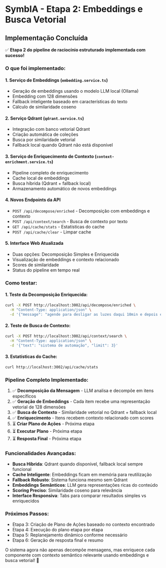 # SymbIA - Etapa 2: Embeddings e Busca Vetorial

## Implementação Concluída

✅ **Etapa 2 do pipeline de raciocínio estruturado implementada com sucesso!**

### O que foi implementado:

#### 1. **Serviço de Embeddings** (`embedding.service.ts`)
- Geração de embeddings usando o modelo LLM local (Ollama)
- Embedding com 128 dimensões 
- Fallback inteligente baseado em características do texto
- Cálculo de similaridade coseno

#### 2. **Serviço Qdrant** (`qdrant.service.ts`)
- Integração com banco vetorial Qdrant
- Criação automática de coleções
- Busca por similaridade vetorial
- Fallback local quando Qdrant não está disponível

#### 3. **Serviço de Enriquecimento de Contexto** (`context-enrichment.service.ts`)
- Pipeline completo de enriquecimento
- Cache local de embeddings
- Busca híbrida (Qdrant + fallback local)
- Armazenamento automático de novos embeddings

#### 4. **Novos Endpoints da API**
- `POST /api/decompose/enriched` - Decomposição com embeddings e contexto
- `POST /api/context/search` - Busca de contexto por texto
- `GET /api/cache/stats` - Estatísticas do cache
- `POST /api/cache/clear` - Limpar cache

#### 5. **Interface Web Atualizada**
- Duas opções: Decomposição Simples e Enriquecida
- Visualização de embeddings e contexto relacionado
- Scores de similaridade
- Status do pipeline em tempo real

### Como testar:

#### 1. **Teste da Decomposição Enriquecida:**
```bash
curl -X POST http://localhost:3002/api/decompose/enriched \
  -H "Content-Type: application/json" \
  -d '{"message": "agende para desligar as luzes daqui 10min e depois envie um relatório por email"}'
```

#### 2. **Teste de Busca de Contexto:**
```bash
curl -X POST http://localhost:3002/api/context/search \
  -H "Content-Type: application/json" \
  -d '{"text": "sistema de automação", "limit": 3}'
```

#### 3. **Estatísticas do Cache:**
```bash
curl http://localhost:3002/api/cache/stats
```

### Pipeline Completo Implementado:

1. ✅ **Decomposição da Mensagem** - LLM analisa e decompõe em itens específicos
2. ✅ **Geração de Embeddings** - Cada item recebe uma representação vetorial de 128 dimensões
3. ✅ **Busca de Contexto** - Similaridade vetorial no Qdrant + fallback local
4. ✅ **Enriquecimento** - Itens recebem contexto relacionado com scores
5. ⏳ **Criar Plano de Ações** - Próxima etapa
6. ⏳ **Executar Plano** - Próxima etapa  
7. ⏳ **Resposta Final** - Próxima etapa

### Funcionalidades Avançadas:

- **Busca Híbrida**: Qdrant quando disponível, fallback local sempre funcional
- **Cache Inteligente**: Embeddings ficam em memória para reutilização
- **Fallback Robusto**: Sistema funciona mesmo sem Qdrant
- **Embeddings Semânticos**: LLM gera representações ricas do conteúdo
- **Scoring Preciso**: Similaridade coseno para relevância
- **Interface Responsiva**: Tabs para comparar resultados simples vs enriquecidos

### Próximos Passos:

- Etapa 3: Criação de Plano de Ações baseado no contexto encontrado
- Etapa 4: Execução do plano etapa por etapa
- Etapa 5: Replanejamento dinâmico conforme necessário
- Etapa 6: Geração de resposta final e resumo

O sistema agora não apenas decompõe mensagens, mas enriquece cada componente com contexto semântico relevante usando embeddings e busca vetorial! 🚀

